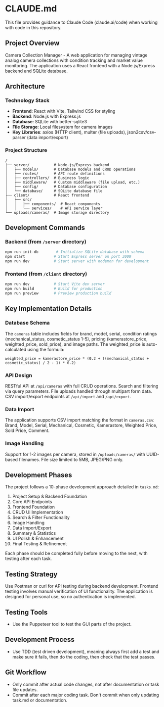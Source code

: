 # CLAUDE.md

This file provides guidance to Claude Code (claude.ai/code) when working with code in this repository.

## Project Overview

Camera Collection Manager - A web application for managing vintage analog camera collections with condition tracking and market value monitoring. The application uses a React frontend with a Node.js/Express backend and SQLite database.

## Architecture

### Technology Stack
- **Frontend**: React with Vite, Tailwind CSS for styling
- **Backend**: Node.js with Express.js
- **Database**: SQLite with better-sqlite3
- **File Storage**: Local filesystem for camera images
- **Key Libraries**: axios (HTTP client), multer (file uploads), json2csv/csv-parser (data import/export)

### Project Structure
```
/
├── server/           # Node.js/Express backend
│   ├── models/       # Database models and CRUD operations
│   ├── routes/       # API route definitions
│   ├── controllers/  # Business logic
│   ├── middleware/   # Custom middleware (file upload, etc.)
│   ├── config/       # Database configuration
│   └── database/     # SQLite database file
├── client/           # React frontend
│   ├── src/
│   │   ├── components/  # React components
│   │   └── services/    # API service layer
└── uploads/cameras/  # Image storage directory
```

## Development Commands

### Backend (from `/server` directory)
```bash
npm run init-db        # Initialize SQLite database with schema
npm start             # Start Express server on port 3000
npm run dev           # Start server with nodemon for development
```

### Frontend (from `/client` directory)
```bash
npm run dev           # Start Vite dev server
npm run build         # Build for production
npm run preview       # Preview production build
```

## Key Implementation Details

### Database Schema
The `cameras` table includes fields for brand, model, serial, condition ratings (mechanical_status, cosmetic_status 1-5), pricing (kamerastore_price, weighted_price, sold_price), and image paths. The weighted_price is auto-calculated using the formula:
```
weighted_price = kamerastore_price * (0.2 + ((mechanical_status + cosmetic_status) / 2 - 1) * 0.2)
```

### API Design
RESTful API at `/api/cameras` with full CRUD operations. Search and filtering via query parameters. File uploads handled through multipart form data. CSV import/export endpoints at `/api/import` and `/api/export`.

### Data Import
The application supports CSV import matching the format in `cameras.csv`: Brand, Model, Serial, Mechanical, Cosmetic, Kamerastore, Weighted Price, Sold Price, Comment.

### Image Handling
Support for 1-2 images per camera, stored in `/uploads/cameras/` with UUID-based filenames. File size limited to 5MB, JPEG/PNG only.

## Development Phases

The project follows a 10-phase development approach detailed in `tasks.md`:
1. Project Setup & Backend Foundation
2. Core API Endpoints
3. Frontend Foundation
4. CRUD UI Implementation
5. Search & Filter Functionality
6. Image Handling
7. Data Import/Export
8. Summary & Statistics
9. UI Polish & Enhancement
10. Final Testing & Refinement

Each phase should be completed fully before moving to the next, with testing after each task.

## Testing Strategy

Use Postman or curl for API testing during backend development. Frontend testing involves manual verification of UI functionality. The application is designed for personal use, so no authentication is implemented.

## Testing Tools

- Use the Puppeteer tool to test the GUI parts of the project.

## Development Process
- Use TDD (test driven development), meaning always first add a test and make sure it fails, then do the coding, then check that the test passes.

## Git Workflow
- Only commit after actual code changes, not after documentation or task file updates.
- Commit after each major coding task. Don't commit when only updating task.md or documentation.